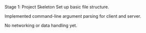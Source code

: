 Stage 1: Project Skeleton
Set up basic file structure.

Implemented command-line argument parsing for client and server.

No networking or data handling yet.
